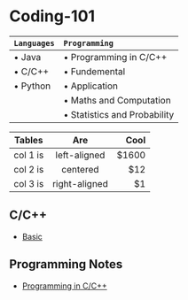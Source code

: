 # Coding-101

| `Languages` | `Programming` |
| --------- | :---------- |
| • Java | • Programming in C/C++ |
| • C/C++ | • Fundemental  |
| • Python | • Application |
|   | • Maths and Computation  |
|   | • Statistics and Probability  |

<center>

| Tables   |      Are      |  Cool |
|----------|:-------------:|------:|
| col 1 is |  left-aligned | $1600 |
| col 2 is |    centered   |   $12 |
| col 3 is | right-aligned |    $1 |

</center>

## C/C++
- [Basic](https://github.com/MaChuChu/Coding-101/blob/main/C_C%2B%2B/Basics/C%20Language%20Introduction.md)

## Programming Notes
- [Programming in C/C++](https://github.com/MaChuChu/Coding-101/blob/main/Programming/ProgrammingInCC++.md)
